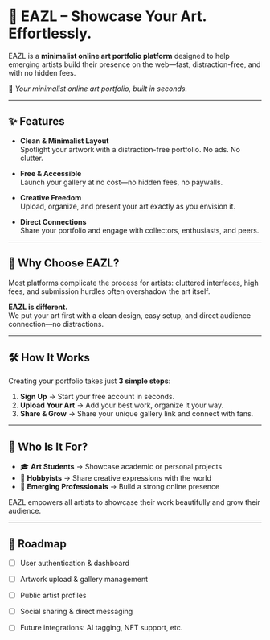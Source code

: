 # 🎨 EAZL – Showcase Your Art. Effortlessly.  

EAZL is a **minimalist online art portfolio platform** designed to help emerging artists build their presence on the web—fast, distraction-free, and with no hidden fees.  

🌟 *Your minimalist online art portfolio, built in seconds.*  

---

## ✨ Features  

- **Clean & Minimalist Layout**  
  Spotlight your artwork with a distraction-free portfolio. No ads. No clutter.  

- **Free & Accessible**  
  Launch your gallery at no cost—no hidden fees, no paywalls.  

- **Creative Freedom**  
  Upload, organize, and present your art exactly as you envision it.  

- **Direct Connections**  
  Share your portfolio and engage with collectors, enthusiasts, and peers.  

---

## 🚀 Why Choose EAZL?  

Most platforms complicate the process for artists: cluttered interfaces, high fees, and submission hurdles often overshadow the art itself.  

**EAZL is different.**  
We put your art first with a clean design, easy setup, and direct audience connection—no distractions.  

---

## 🛠️ How It Works  

Creating your portfolio takes just **3 simple steps**:  

1. **Sign Up** → Start your free account in seconds.  
2. **Upload Your Art** → Add your best work, organize it your way.  
3. **Share & Grow** → Share your unique gallery link and connect with fans.  

---

## 🎯 Who Is It For?  

- 🎓 **Art Students** → Showcase academic or personal projects  
- 🎨 **Hobbyists** → Share creative expressions with the world  
- 🌟 **Emerging Professionals** → Build a strong online presence  

EAZL empowers all artists to showcase their work beautifully and grow their audience.  

---

## 📌 Roadmap  

- [ ] User authentication & dashboard  
- [ ] Artwork upload & gallery management  
- [ ] Public artist profiles  
- [ ] Social sharing & direct messaging  
- [ ] Future integrations: AI tagging, NFT support, etc.  



